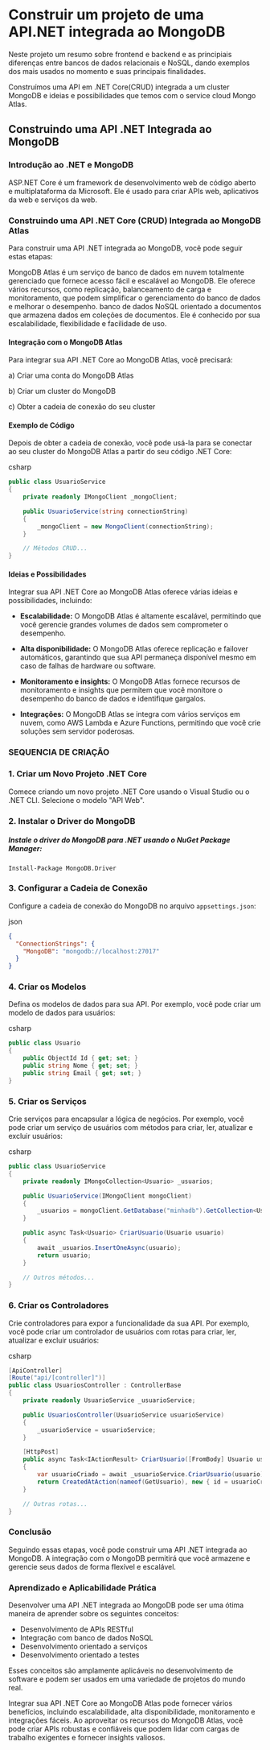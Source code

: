 # Construir um projeto de uma API.NET integrada ao MongoDB 

Neste projeto um resumo sobre frontend e backend e as principiais diferenças entre bancos de dados relacionais e NoSQL, dando exemplos dos mais usados no momento e suas principais finalidades.

Construímos uma API em .NET Core(CRUD) integrada a um cluster MongoDB e ideias e possibilidades que temos com o service cloud Mongo Atlas. 

## **Construindo uma API .NET Integrada ao MongoDB**

### **Introdução ao .NET e MongoDB**

ASP.NET Core é um framework de desenvolvimento web de código aberto e multiplataforma da Microsoft. Ele é usado para criar APIs web, aplicativos da web e serviços da web.

### **Construindo uma API .NET Core (CRUD) Integrada ao MongoDB Atlas**

Para construir uma API .NET integrada ao MongoDB, você pode seguir estas etapas:

MongoDB Atlas é um serviço de banco de dados em nuvem totalmente gerenciado que fornece acesso fácil e escalável ao MongoDB. Ele oferece vários recursos, como replicação, balanceamento de carga e monitoramento, que podem simplificar o gerenciamento do banco de dados e melhorar o desempenho.  banco de dados NoSQL orientado a documentos que armazena dados em coleções de documentos. Ele é conhecido por sua escalabilidade, flexibilidade e facilidade de uso.

#### **Integração com o MongoDB Atlas**

Para integrar sua API .NET Core ao MongoDB Atlas, você precisará:

a) Criar uma conta do MongoDB Atlas

b) Criar um cluster do MongoDB

c) Obter a cadeia de conexão do seu cluster

#### **Exemplo de Código**

Depois de obter a cadeia de conexão, você pode usá-la para se conectar ao seu cluster do MongoDB Atlas a partir do seu código .NET Core:

csharp

```csharp
public class UsuarioService
{
    private readonly IMongoClient _mongoClient;

    public UsuarioService(string connectionString)
    {
        _mongoClient = new MongoClient(connectionString);
    }

    // Métodos CRUD...
}
```

#### **Ideias e Possibilidades**

Integrar sua API .NET Core ao MongoDB Atlas oferece várias ideias e possibilidades, incluindo:

- **Escalabilidade:** O MongoDB Atlas é altamente escalável, permitindo que você gerencie grandes volumes de dados sem comprometer o desempenho.

- **Alta disponibilidade:** O MongoDB Atlas oferece replicação e failover automáticos, garantindo que sua API permaneça disponível mesmo em caso de falhas de hardware ou software.

- **Monitoramento e insights:** O MongoDB Atlas fornece recursos de monitoramento e insights que permitem que você monitore o desempenho do banco de dados e identifique gargalos.

- **Integrações:** O MongoDB Atlas se integra com vários serviços em nuvem, como AWS Lambda e Azure Functions, permitindo que você crie soluções sem servidor poderosas.

  

### **SEQUENCIA DE CRIAÇÃO**

### **1. Criar um Novo Projeto .NET Core**

Comece criando um novo projeto .NET Core usando o Visual Studio ou o .NET CLI. Selecione o modelo "API Web".

### **2. Instalar o Driver do MongoDB**

##### Instale o driver do MongoDB para .NET usando o NuGet Package Manager:

```plaintext
Install-Package MongoDB.Driver
```

### **3. Configurar a Cadeia de Conexão**

Configure a cadeia de conexão do MongoDB no arquivo `appsettings.json`:

json

```json
{
  "ConnectionStrings": {
    "MongoDB": "mongodb://localhost:27017"
  }
}
```

### **4. Criar os Modelos**

Defina os modelos de dados para sua API. Por exemplo, você pode criar um modelo de dados para usuários:

csharp

```csharp
public class Usuario
{
    public ObjectId Id { get; set; }
    public string Nome { get; set; }
    public string Email { get; set; }
}
```

### **5. Criar os Serviços**

Crie serviços para encapsular a lógica de negócios. Por exemplo, você pode criar um serviço de usuários com métodos para criar, ler, atualizar e excluir usuários:

csharp

```csharp
public class UsuarioService
{
    private readonly IMongoCollection<Usuario> _usuarios;

    public UsuarioService(IMongoClient mongoClient)
    {
        _usuarios = mongoClient.GetDatabase("minhadb").GetCollection<Usuario>("usuarios");
    }

    public async Task<Usuario> CriarUsuario(Usuario usuario)
    {
        await _usuarios.InsertOneAsync(usuario);
        return usuario;
    }

    // Outros métodos...
}
```

### **6. Criar os Controladores**

Crie controladores para expor a funcionalidade da sua API. Por exemplo, você pode criar um controlador de usuários com rotas para criar, ler, atualizar e excluir usuários:

csharp

```csharp
[ApiController]
[Route("api/[controller]")]
public class UsuariosController : ControllerBase
{
    private readonly UsuarioService _usuarioService;

    public UsuariosController(UsuarioService usuarioService)
    {
        _usuarioService = usuarioService;
    }

    [HttpPost]
    public async Task<IActionResult> CriarUsuario([FromBody] Usuario usuario)
    {
        var usuarioCriado = await _usuarioService.CriarUsuario(usuario);
        return CreatedAtAction(nameof(GetUsuario), new { id = usuarioCriado.Id }, usuarioCriado);
    }

    // Outras rotas...
}
```

### **Conclusão**

Seguindo essas etapas, você pode construir uma API .NET integrada ao MongoDB. A integração com o MongoDB permitirá que você armazene e gerencie seus dados de forma flexível e escalável.

### **Aprendizado e Aplicabilidade Prática**

Desenvolver uma API .NET integrada ao MongoDB pode ser uma ótima maneira de aprender sobre os seguintes conceitos:

- Desenvolvimento de APIs RESTful
- Integração com banco de dados NoSQL
- Desenvolvimento orientado a serviços
- Desenvolvimento orientado a testes

Esses conceitos são amplamente aplicáveis no desenvolvimento de software e podem ser usados em uma variedade de projetos do mundo real.

Integrar sua API .NET Core ao MongoDB Atlas pode fornecer vários benefícios, incluindo escalabilidade, alta disponibilidade, monitoramento e integrações fáceis. Ao aproveitar os recursos do MongoDB Atlas, você pode criar APIs robustas e confiáveis que podem lidar com cargas de trabalho exigentes e fornecer insights valiosos.
